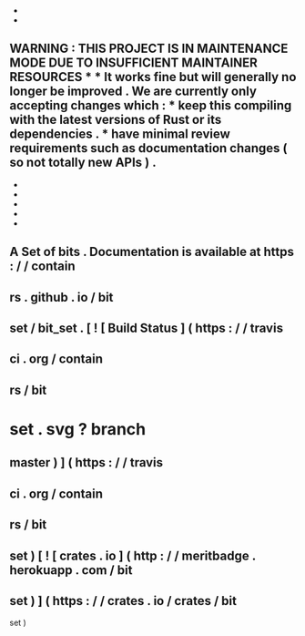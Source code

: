 *
*
WARNING
:
THIS
PROJECT
IS
IN
MAINTENANCE
MODE
DUE
TO
INSUFFICIENT
MAINTAINER
RESOURCES
*
*
It
works
fine
but
will
generally
no
longer
be
improved
.
We
are
currently
only
accepting
changes
which
:
*
keep
this
compiling
with
the
latest
versions
of
Rust
or
its
dependencies
.
*
have
minimal
review
requirements
such
as
documentation
changes
(
so
not
totally
new
APIs
)
.
-
-
-
-
-
-
A
Set
of
bits
.
Documentation
is
available
at
https
:
/
/
contain
-
rs
.
github
.
io
/
bit
-
set
/
bit_set
.
[
!
[
Build
Status
]
(
https
:
/
/
travis
-
ci
.
org
/
contain
-
rs
/
bit
-
set
.
svg
?
branch
=
master
)
]
(
https
:
/
/
travis
-
ci
.
org
/
contain
-
rs
/
bit
-
set
)
[
!
[
crates
.
io
]
(
http
:
/
/
meritbadge
.
herokuapp
.
com
/
bit
-
set
)
]
(
https
:
/
/
crates
.
io
/
crates
/
bit
-
set
)
